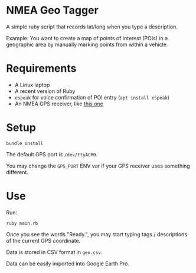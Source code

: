 # NMEA Geo Tagger

A simple ruby script that records lat/long when you type a description.

Example: You want to create a map of points of interest (POIs) in a geographic area by manually marking points from within a vehicle.

# Requirements

 * A Linux laptop
 * A recent version of Ruby
 * `espeak` for voice confirmation of POI entry (`apt install espeak`)
 * An NMEA GPS receiver, like [this one](https://www.amazon.com/gp/product/B073P3Y48Q)

# Setup

```
bundle install
```

The default GPS port is `/dev/ttyACM0`.

You may change the `GPS_PORT` ENV var if your GPS receiver uses something different.

# Use

Run:

```
ruby main.rb
```

Once you see the words "Ready.", you may start typing tags / descriptions of the current GPS coordinate.

Data is stored in CSV format in `geo.csv`.

Data can be easily imported into Google Earth Pro.
